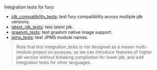 Integration tests for fury:
- [jdk_compatibility_tests](jdk_compatibility_tests): test fury compatibility across multiple jdk versions.
- [latest_jdk_tests](latest_jdk_tests): test latest jdk.
- [graalvm_tests](graalvm_tests): test graalvm native image support.
- [jpms_tests](jpms_tests): test JPMS module names.

> Note that this integration_tests is not designed as a maven multi-module project on purpose, so we can introduce features of higher jdk version without breaking compilation for lower jdk, and add integration tests for other languages.

